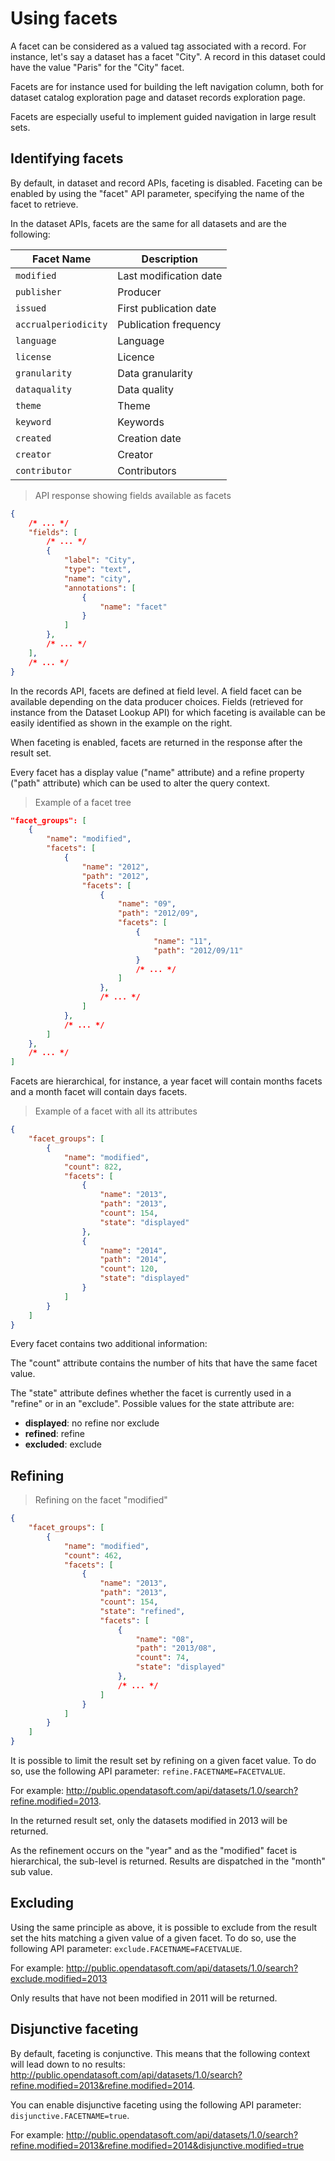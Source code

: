 # Using facets

A facet can be considered as a valued tag associated with a record. For instance, let's say a dataset has a facet
"City". A record in this dataset could have the value "Paris" for the "City" facet.

Facets are for instance used for building the left navigation column, both for dataset catalog exploration page and
dataset records exploration page.

Facets are especially useful to implement guided navigation in large result sets.

## Identifying facets

By default, in dataset and record APIs, faceting is disabled. Faceting can be enabled by using the "facet" API
parameter, specifying the name of the facet to retrieve.

In the dataset APIs, facets are the same for all datasets and are the following:

Facet Name           | Description
-------------------- | -----------
`modified`           | Last modification date
`publisher`          | Producer
`issued`             | First publication date
`accrualperiodicity` | Publication frequency
`language`           | Language
`license`            | Licence
`granularity`        | Data granularity
`dataquality`        | Data quality
`theme`              | Theme
`keyword`            | Keywords
`created`            | Creation date
`creator`            | Creator
`contributor`        | Contributors

> API response showing fields available as facets

```json
{
    /* ... */
    "fields": [
        /* ... */
        {
            "label": "City",
            "type": "text",
            "name": "city",
            "annotations": [
                {
                    "name": "facet"
                }
            ]
        },
        /* ... */
    ],
    /* ... */
}
```

In the records API, facets are defined at field level. A field facet can be available depending on the data producer
choices. Fields (retrieved for instance from the Dataset Lookup API) for which faceting is available can be easily
identified as shown in the example on the right.

When faceting is enabled, facets are returned in the response after the result set.

Every facet has a display value ("name" attribute) and a refine property ("path" attribute) which can be used to alter
the query context.

> Example of a facet tree

```json
"facet_groups": [
    {
        "name": "modified",
        "facets": [
            {
                "name": "2012",
                "path": "2012",
                "facets": [
                    {
                        "name": "09",
                        "path": "2012/09",
                        "facets": [
                            {
                                "name": "11",
                                "path": "2012/09/11"
                            }
                            /* ... */
                        ]
                    },
                    /* ... */
                ]
            },
            /* ... */
        ]
    },
    /* ... */
]
```

Facets are hierarchical, for instance, a year facet will contain months facets and a month facet will contain days
facets.

> Example of a facet with all its attributes

```json
{
    "facet_groups": [
        {
            "name": "modified",
            "count": 822,
            "facets": [
                {
                    "name": "2013",
                    "path": "2013",
                    "count": 154,
                    "state": "displayed"
                },
                {
                    "name": "2014",
                    "path": "2014",
                    "count": 120,
                    "state": "displayed"
                }
            ]
        }
    ]
}
```

Every facet contains two additional information:

The "count" attribute contains the number of hits that have the same facet value.

The "state" attribute defines whether the facet is currently used in a "refine" or in an "exclude". Possible values for
the state attribute are:

* **displayed**: no refine nor exclude
* **refined**: refine
* **excluded**: exclude

## Refining

> Refining on the facet "modified"

```json
{
    "facet_groups": [
        {
            "name": "modified",
            "count": 462,
            "facets": [
                {
                    "name": "2013",
                    "path": "2013",
                    "count": 154,
                    "state": "refined",
                    "facets": [
                        {
                            "name": "08",
                            "path": "2013/08",
                            "count": 74,
                            "state": "displayed"
                        },
                        /* ... */
                    ]
                }
            ]
        }
    ]
}
```

It is possible to limit the result set by refining on a given facet value. To do so, use the following API parameter:
`refine.FACETNAME=FACETVALUE`.

For example: <http://public.opendatasoft.com/api/datasets/1.0/search?refine.modified=2013>.

In the returned result set, only the datasets modified in 2013 will be returned.

As the refinement occurs on the "year" and as the "modified" facet is hierarchical, the sub-level is returned. Results
are dispatched in the "month" sub value.

## Excluding

Using the same principle as above, it is possible to exclude from the result set the hits matching a given value of a
given facet. To do so, use the following API parameter: `exclude.FACETNAME=FACETVALUE`.

For example: <http://public.opendatasoft.com/api/datasets/1.0/search?exclude.modified=2013>

Only results that have not been modified in 2011 will be returned.

## Disjunctive faceting

By default, faceting is conjunctive. This means that the following context will lead down to no results:
<http://public.opendatasoft.com/api/datasets/1.0/search?refine.modified=2013&refine.modified=2014>.

You can enable disjunctive faceting using the following API parameter: `disjunctive.FACETNAME=true`.

For example:
<http://public.opendatasoft.com/api/datasets/1.0/search?refine.modified=2013&refine.modified=2014&disjunctive.modified=true>
